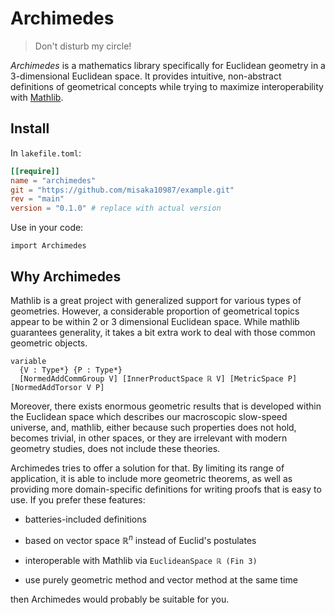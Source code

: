 # Archimedes

> Don't disturb my circle!

*Archimedes* is a mathematics library specifically for Euclidean geometry in a 3-dimensional Euclidean space. It provides intuitive, non-abstract definitions of geometrical concepts while trying to maximize interoperability with [Mathlib](https://github.com/leanprover-community/mathlib4).

## Install

In `lakefile.toml`:

```toml
[[require]]
name = "archimedes"
git = "https://github.com/misaka10987/example.git"
rev = "main"
version = "0.1.0" # replace with actual version
```

Use in your code:

```lean4
import Archimedes
```

## Why Archimedes

Mathlib is a great project with generalized support for various types of geometries. However, a considerable proportion of geometrical topics appear to be within 2 or 3 dimensional Euclidean space. While mathlib guarantees generality, it takes a bit extra work to deal with those common geometric objects.

```lean4
variable
  {V : Type*} {P : Type*}
  [NormedAddCommGroup V] [InnerProductSpace ℝ V] [MetricSpace P] [NormedAddTorsor V P]
```

Moreover, there exists enormous geometric results that is developed within the Euclidean space which describes our macroscopic slow-speed universe, and, mathlib, either because such properties does not hold, becomes trivial, in other spaces, or they are irrelevant with modern geometry studies, does not include these theories.

Archimedes tries to offer a solution for that. By limiting its range of application, it is able to include more geometric theorems, as well as providing more domain-specific definitions for writing proofs that is easy to use. If you prefer these features:

- batteries-included definitions

- based on vector space $\mathbb R^n$ instead of Euclid's postulates

- interoperable with Mathlib via `EuclideanSpace ℝ (Fin 3)` 

- use purely geometric method and vector method at the same time

then Archimedes would probably be suitable for you.
